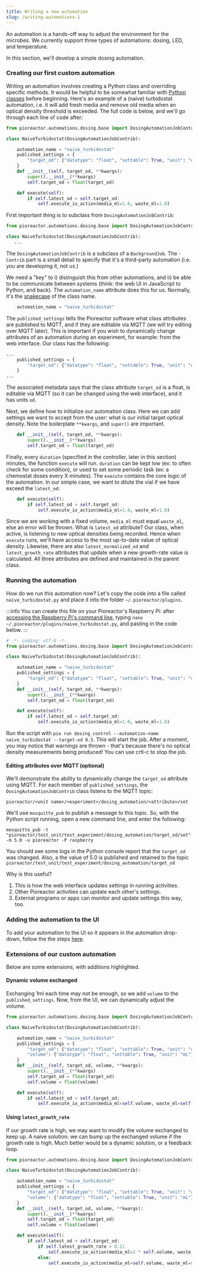 ```yaml
---
title: Writing a new automation
slug: /writing-automations-1
---
```


An automation is a hands-off way to adjust the environment for the microbes. We currently support three types of automations: dosing, LED, and temperature.

In this section, we'll develop a simple dosing automation.

### Creating our first custom automation

Writing an automation involves creating a Python class and overriding specific methods. It would be helpful to be somewhat familiar with [Python classes](https://realpython.com/python3-object-oriented-programming/) before beginning. Here's an example of a (naive) turbidostat automation, i.e. it will add fresh media and remove old media when an optical density threshold is exceeded. The full code is below, and we'll go through each line of code after:

```python
from pioreactor.automations.dosing.base import DosingAutomationJobContrib

class NaiveTurbidostat(DosingAutomationJobContrib):

    automation_name = "naive_turbidostat"
    published_settings = {
        "target_od": {"datatype": "float", "settable": True, "unit": "od"},
    }
    def __init__(self, target_od, **kwargs):
        super().__init__(**kwargs)
        self.target_od = float(target_od)

    def execute(self):
        if self.latest_od > self.target_od:
            self.execute_io_action(media_ml=1.0, waste_ml=1.0)
```

First important thing is to subclass from `DosingAutomationJobContrib`:

```python
from pioreactor.automations.dosing.base import DosingAutomationJobContrib

class NaiveTurbidostat(DosingAutomationJobContrib):
   ...
```

The `DosingAutomationJobContrib` is a subclass of a `BackgroundJob`. The `-Contrib` part is a small detail to specify that it's a third-party automation (i.e. _you_ are developing it, not us.)

We need a "key" to i) distinguish this from other automations, and ii) be able to be communicate between systems (think: the web UI in JavaScript to Python, and back). The `automation_name` attribute does this for us. Normally, it's the [snakecase](https://en.wikipedia.org/wiki/Snake_case) of the class name.

```python
    automation_name = "naive_turbidostat"
```

The `published_settings` tells the Pioreactor software what class attributes are published to MQTT, and if they are editable via MQTT (we will try editing over MQTT later). This is important if you wish to dynamically change attributes of an automation during an experiment, for example: from the web interface. Our class has the following:

```python
...
    published_settings = {
        "target_od": {"datatype": "float", "settable": True, "unit": "od"},
    }
...
```

The associated metadata says that the class attribute `target_od` is a float, is editable via MQTT (so it can be changed using the web interface), and it has units `od`.

Next, we define how to initialize our automation class. Here we can add settings we want to accept from the user: what is our initial target optical density. Note the boilerplate `**kwargs`, and `super()` are important.

```python
    def __init__(self, target_od, **kwargs):
        super().__init__(**kwargs)
        self.target_od = float(target_od)
```

Finally, every `duration` (specified in the controller, later in this section) minutes, the function `execute` will run. `duration` can be kept low (ex: to often check for some condition), or used to set some periodic task (ex: a chemostat doses every X minutes). The `execute` contains the core logic of the automation. In our simple case, we want to dilute the vial if we have exceed the `latest_od`:

```python
    def execute(self):
        if self.latest_od > self.target_od:
            self.execute_io_action(media_ml=1.0, waste_ml=1.0)
```

Since we are working with a fixed volume, `media_ml` must equal `waste_ml`, else an error will be thrown. What is `latest_od` attribute? Our class, when active, is listening to new optical densities being recorded. Hence when `execute` runs, we'll have access to the most up-to-date value of optical density. Likewise, there are also `latest_normalized_od` and `latest_growth_rate` attributes that update when a new growth-rate value is calculated. All three attributes are defined and maintained in the parent class.

### Running the automation

How do we run this automation now? Let's copy the code into a file called `naive_turbidostat.py` and place it into the folder `~/.pioreactor/plugins`.

:::info
You can create this file on your Pioreactor's Raspberry Pi: after [accessing the Raspberry Pi's command line](https://docs.pioreactor.com/user-guide/accessing-raspberry-pi), typing `nano ~/.pioreactor/plugins/naive_turbidostat.py`, and pasting in the code below.
:::

```python
# -*- coding: utf-8 -*-
from pioreactor.automations.dosing.base import DosingAutomationJobContrib

class NaiveTurbidostat(DosingAutomationJobContrib):

    automation_name = "naive_turbidostat"
    published_settings = {
        "target_od": {"datatype": "float", "settable": True, "unit": "od"},
    }
    def __init__(self, target_od, **kwargs):
        super().__init__(**kwargs)
        self.target_od = float(target_od)

    def execute(self):
        if self.latest_od > self.target_od:
            self.execute_io_action(media_ml=1.0, waste_ml=1.0)

```

Run the script with `pio run dosing_control --automation-name naive_turbidostat --target-od 0.5`. This will start the job. After a moment, you may notice that warnings are thrown - that's because there's no optical density measurements being produced! You can use crtl-c to stop the job.

#### Editing attributes over MQTT (optional)

We'll demonstrate the ability to dynamically change the `target_od` attribute using MQTT. For each member of `published_settings`, the `DosingAutomationJobContrib` class listens to the MQTT topic:
```
pioreactor/<unit name>/<experiment>/dosing_automation/<attribute>/set
```

We'll use `mosquitto_pub` to publish a message to this topic. So, with the Python script running, open a new command line, and enter the following:

```
mosquitto_pub -t "pioreactor/test_unit/test_experiment/dosing_automation/target_od/set" -m 5.0 -u pioreactor -P raspberry
```

You should see some logs in the Python console report that the `target_od` was changed. Also, a the value of 5.0 is published and retained to the topic `pioreactor/test_unit/test_experiment/dosing_automation/target_od`

Why is this useful?

1. This is how the web interface updates settings in running activities.
2. Other Pioreactor activities can update each other's settings.
3. External programs or apps can monitor and update settings this way, too.


### Adding the automation to the UI

To add your automation to the UI so it appears in the automation drop-down, follow the the steps [here](/developer-guide/adding-plugins-to-ui#adding-a-custom-automation-to-the-drop-down-of-automations).




### Extensions of our custom automation

Below are some extensions, with additions highlighted.

#### Dynamic volume exchanged

Exchanging 1ml each time may not be enough, so we add `volume` to the `published_settings`. Now, from the UI, we can dynamically adjust the volume.

```python {8,10,13,17}
from pioreactor.automations.dosing.base import DosingAutomationJobContrib

class NaiveTurbidostat(DosingAutomationJobContrib):

    automation_name = "naive_turbidostat"
    published_settings = {
        "target_od": {"datatype": "float", "settable": True, "unit": "od"},
        "volume": {"datatype": "float", "settable": True, "unit": "mL"},
    }
    def __init__(self, target_od, volume, **kwargs):
        super().__init__(**kwargs)
        self.target_od = float(target_od)
        self.volume = float(volume)

    def execute(self):
        if self.latest_od > self.target_od:
            self.execute_io_action(media_ml=self.volume, waste_ml=self.volume)
```



#### Using `latest_growth_rate`

If our growth rate is high, we may want to modify the volume exchanged to keep up. A naive solution: we can bump up the exchanged volume if the growth rate is high. Much better would be a dynamic solution, or a feedback loop.


```python {8,10,13,17}
from pioreactor.automations.dosing.base import DosingAutomationJobContrib

class NaiveTurbidostat(DosingAutomationJobContrib):

    automation_name = "naive_turbidostat"
    published_settings = {
        "target_od": {"datatype": "float", "settable": True, "unit": "od"},
        "volume": {"datatype": "float", "settable": True, "unit": "mL"},
    }
    def __init__(self, target_od, volume, **kwargs):
        super().__init__(**kwargs)
        self.target_od = float(target_od)
        self.volume = float(volume)

    def execute(self):
        if self.latest_od > self.target_od:
            if self.latest_growth_rate > 0.2:
                self.execute_io_action(media_ml=2 * self.volume, waste_ml=2 * self.volume)
            else:
                self.execute_io_action(media_ml=self.volume, waste_ml=self.volume)

```